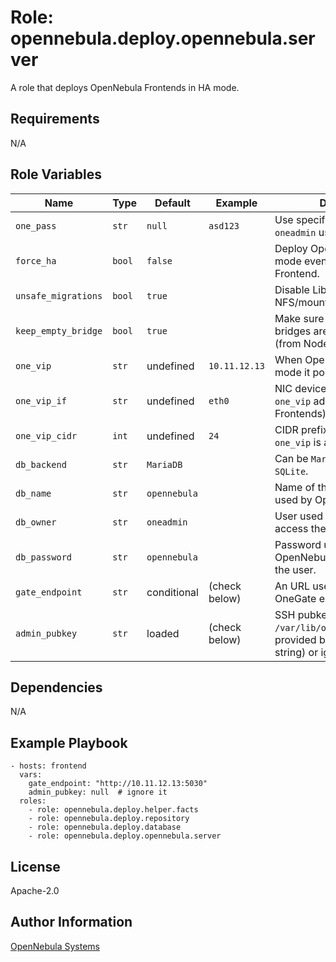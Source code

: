 Role: opennebula.deploy.opennebula.server
=========================================

A role that deploys OpenNebula Frontends in HA mode.

Requirements
------------

N/A

Role Variables
--------------

| Name                | Type   | Default      | Example       | Description                                                                                         |
|---------------------|--------|--------------|---------------|-----------------------------------------------------------------------------------------------------------------|
| `one_pass`          | `str`  | `null`       | `asd123`      | Use specific password for the `oneadmin` user.                                                                  |
| `force_ha`          | `bool` | `false`      |               | Deploy OpenNebula in HA mode even with a single Frontend.                                                       |
| `unsafe_migrations` | `bool` | `true`       |               | Disable LibVirt's NFS/mountpoint checks.                                                                        |
| `keep_empty_bridge` | `bool` | `true`       |               | Make sure empty network bridges are never removed (from Nodes).                                                 |
| `one_vip`           | `str`  | undefined    | `10.11.12.13` | When OpenNebula is in HA mode it points to the Leader.                                                          |
| `one_vip_if`        | `str`  | undefined    | `eth0`        | NIC device to assign the `one_vip` address to (on Frontends).                                                   |
| `one_vip_cidr`      | `int`  | undefined    | `24`          | CIDR prefix of the subnet `one_vip` is allocated in.                                                            |
| `db_backend`        | `str`  | `MariaDB`    |               | Can be `MariaDB`, `PostgreSQL` or `SQLite`.                                                                     |
| `db_name`           | `str`  | `opennebula` |               | Name of the database/schema used by OpenNebula.                                                                 |
| `db_owner`          | `str`  | `oneadmin`   |               | User used by OpenNebula to access the database.                                                                 |
| `db_password`       | `str`  | `opennebula` |               | Password used by OpenNebula to authenticate the user.                                                           |
| `gate_endpoint`     | `str`  | conditional  | (check below) | An URL used to reach the OneGate endpoint (HTTP).                                                               |
| `admin_pubkey`      | `str`  | loaded       | (check below) | SSH pubkey loaded from `/var/lib/one/.ssh/id_rsa.pub`, provided by the user (as string) or ignored when `null`. |

Dependencies
------------

N/A

Example Playbook
----------------

    - hosts: frontend
      vars:
        gate_endpoint: "http://10.11.12.13:5030"
        admin_pubkey: null  # ignore it
      roles:
        - role: opennebula.deploy.helper.facts
        - role: opennebula.deploy.repository
        - role: opennebula.deploy.database
        - role: opennebula.deploy.opennebula.server

License
-------

Apache-2.0

Author Information
------------------

[OpenNebula Systems](https://opennebula.io/)
